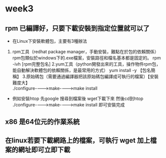 # week3
## rpm 已編譯好，只要下載安裝到指定位置就可以了
* 在Linux下安裝軟體包，主要有3種辦法
1. rpm工具（redhat package manager，手動安裝，難點在於包的依賴關係）
rpm包類似於windows下的.exe檔案，安裝路徑和檔名基本都是固定的。
rpm -ivh [rpm完整包名] 
2.yum工具（python開發出來的工具，操作物件rpm包，能自動解決軟體包的依賴關係，是最常用的方式）
yum install -y 【包名簡稱】
3.原始碼包（需要通過編譯器把該原始碼包編譯成可執行的檔案）【安裝難度大】  
./configure---->make---->make install
 * 例如安裝htop 先google 搜尋到檔案後 wget下載下來 然後cd到htop ./configure---->make---->make install 即可安裝完成
## x86 是64位元的作業系統
## 在linux若要下載網路上的檔案，可執行 wget 加上檔案的網址即可立即下載

